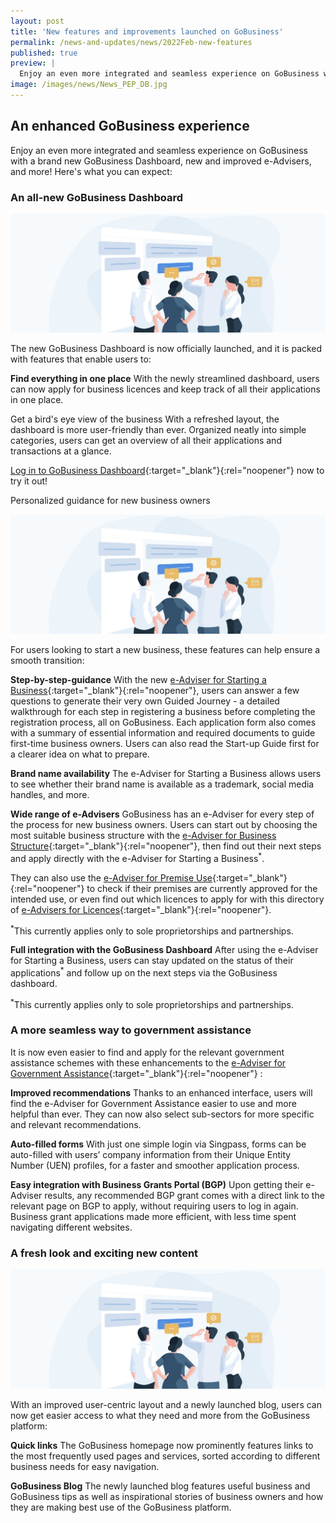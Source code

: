 ```yaml
---
layout: post
title: 'New features and improvements launched on GoBusiness'
permalink: /news-and-updates/news/2022Feb-new-features
published: true
preview: |
  Enjoy an even more integrated and seamless experience on GoBusiness with a brand new GoBusiness Dashboard, new and improved e-Advisers, and more! Here's what you can expect.
image: /images/news/News_PEP_DB.jpg
---
```


<!-- TODO: Check with YX on the actual "preview" property. Might need to remove for this particular tag -->

## An enhanced GoBusiness experience

Enjoy an even more integrated and seamless experience on GoBusiness with a brand new GoBusiness Dashboard, new and improved e-Advisers, and more! Here's what you can expect:

### An all-new GoBusiness Dashboard

![PEP DB](/images/news/News_PEP_DB.jpg)

The new GoBusiness Dashboard is now officially launched, and it is packed with features that enable users to:

**Find everything in one place**
With the newly streamlined dashboard, users can now apply for business licences and keep track of all their applications in one place.

Get a bird's eye view of the business
With a refreshed layout, the dashboard is more user-friendly than ever. Organized neatly into simple categories, users can get an overview of all their applications and transactions at a glance.

[Log in to GoBusiness Dashboard](https://dashboard.gobusiness.gov.sg/login?src=news){:target="\_blank"}{:rel="noopener"} now to try it out!

Personalized guidance for new business owners

![PEP DB](/images/news/News_PEP_DB.jpg)

For users looking to start a new business, these features can help ensure a smooth transition:

**Step-by-step-guidance**
With the new [e-Adviser for Starting a Business](https://eadviser.gobusiness.gov.sg/startabusiness/?src=news){:target="\_blank"}{:rel="noopener"}, users can answer a few questions to generate their very own Guided Journey - a detailed walkthrough for each step in registering a business before completing the registration process, all on GoBusiness. Each application form also comes with a summary of essential information and required documents to guide first-time business owners. Users can also read the Start-up Guide first for a clearer idea on what to prepare.

**Brand name availability**
The e-Adviser for Starting a Business allows users to see whether their brand name is available as a trademark, social media handles, and more.

**Wide range of e-Advisers**
GoBusiness has an e-Adviser for every step of the process for new business owners. Users can start out by choosing the most suitable business structure with the [e-Adviser for Business Structure](https://eadviser.gobusiness.gov.sg/businessstructure/?src=news){:target="\_blank"}{:rel="noopener"}, then find out their next steps and apply directly with the e-Adviser for Starting a Business<sup>*</sup>.

They can also use the [e-Adviser for Premise Use](https://eadviser.gobusiness.gov.sg/premisesusecheck?src=start_using_commercial_space/?src=news){:target="\_blank"}{:rel="noopener"} to check if their premises are currently approved for the intended use, or even find out which licences to apply for with this directory of [e-Advisers for Licences](/licences/find-licence-by-sector/?src=news){:target="\_blank"}{:rel="noopener"}.

<sup>*</sup>This currently applies only to sole proprietorships and partnerships.

**Full integration with the GoBusiness Dashboard**
After using the e-Adviser for Starting a Business, users can stay updated on the status of their applications<sup>*</sup> and follow up on the next steps via the GoBusiness dashboard.

<sup>*</sup>This currently applies only to sole proprietorships and partnerships.

### A more seamless way to government assistance

It is now even easier to find and apply for the relevant government assistance schemes with these enhancements to the [e-Adviser for Government Assistance](https://eadviser.gobusiness.gov.sg/govassist/?src=news){:target="\_blank"}{:rel="noopener"} :

**Improved recommendations**
Thanks to an enhanced interface, users will find the e-Adviser for Government Assistance easier to use and more helpful than ever. They can now also select sub-sectors for more specific and relevant recommendations.

**Auto-filled forms**
With just one simple login via Singpass, forms can be auto-filled with users’ company information from their Unique Entity Number (UEN) profiles, for a faster and smoother application process.

**Easy integration with Business Grants Portal (BGP)**
Upon getting their e-Adviser results, any recommended BGP grant comes with a direct link to the relevant page on BGP to apply, without requiring users to log in again. Business grant applications made more efficient, with less time spent navigating different websites.

### A fresh look and exciting new content

![PEP DB](/images/news/News_PEP_DB.jpg)

With an improved user-centric layout and a newly launched blog, users can now get easier access to what they need and more from the GoBusiness platform:

**Quick links**
The GoBusiness homepage now prominently features links to the most frequently used pages and services, sorted according to different business needs for easy navigation.

**GoBusiness Blog**
The newly launched blog features useful business and GoBusiness tips as well as inspirational stories of business owners and how they are making best use of the GoBusiness platform.

<script src="/jquery/jquery.min.js"></script>
<script src="/jquery/bp-menu-new-tab.js"></script>
